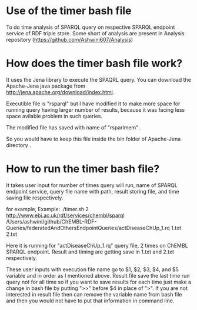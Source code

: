 # Use of the timer bash file

To do time analysis of SPARQL query on respective SPARQL endpoint service of RDF triple store.
Some short of analysis are present in Analysis repository (https://github.com/Ashwini607/Analysis)

# How does the timer bash file work?

It uses the Jena library to execute the SPAQRL query. You can download the Apache-Jena java package from http://jena.apache.org/download/index.html. 

Executible file is "rsparql" but I have modified it to make more space for running query having larger number of results, because it was facing less space avilable problem in such queries. 

The modified file has saved with name of "rsparlmem" .

So you would have to keep this file inside the bin folder of Apache-Jena directory .

# How to run the timer bash file?

It takes user input for number of times query will run, name of SPARQL endpoint service, query file name with path, result storing file, and time saving file respectively.

for example,  Example: ./timer.sh 2 http://www.ebi.ac.uk/rdf/services/chembl/sparql /Users/ashwini/github/ChEMBL-RDF-Queries/federatedAndOthersEndpointQueries/actDiseaseChUp_1.rq 1.txt 2.txt

Here it is running for  "actDiseaseChUp_1.rq" query file, 2 times on ChEMBL SPARQL endpoint. Result and timing are getting save in 1.txt and 2.txt respectively.

These user inputs with execution file name go to $1, $2, $3, $4, and $5 variable and in order as I mentioned above. Result file save the last time run query not for all time so if you want to save results for each time just make a change in bash file by putting ">>" before $4 in place of ">". If you are not interested in result file then can remove the variable name from bash file and then you would not have to put that information in command line.
